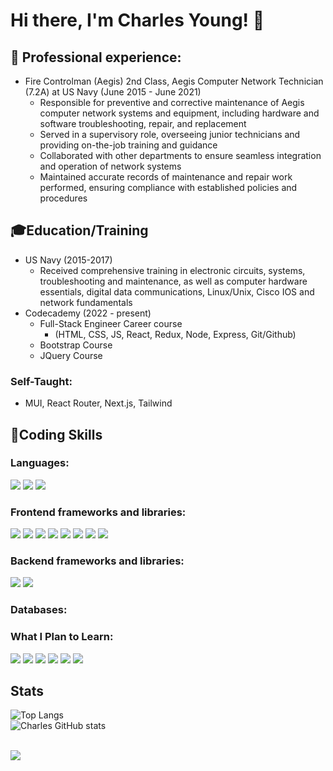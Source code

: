 # Hi there, I'm Charles Young! 👋

## 💼 Professional experience:
- Fire Controlman (Aegis) 2nd Class, Aegis Computer Network Technician (7.2A) at US Navy (June 2015 - June 2021)
  - Responsible for preventive and corrective maintenance of Aegis computer network systems and equipment, including hardware and software troubleshooting, repair, and replacement
  - Served in a supervisory role, overseeing junior technicians and providing on-the-job training and guidance
  - Collaborated with other departments to ensure seamless integration and operation of network systems
  - Maintained accurate records of maintenance and repair work performed, ensuring compliance with established policies and procedures

## 🎓Education/Training
 - US Navy (2015-2017) 
   - Received comprehensive training in electronic circuits, systems, troubleshooting and maintenance, as well as computer hardware essentials, digital data communications, Linux/Unix, Cisco IOS and network fundamentals
 - Codecademy (2022 - present)
   - Full-Stack Engineer Career course
      - (HTML, CSS, JS, React, Redux, Node, Express, Git/Github)
   - Bootstrap Course
   - JQuery Course

### Self-Taught:
 - MUI, React Router, Next.js, Tailwind

## 🚀Coding Skills

### Languages:
<p>
 <img src="https://img.shields.io/badge/HTML5-E34F26?style=for-the-badge&logo=html5&logoColor=white" />
 <img src="https://img.shields.io/badge/CSS3-1572B6?style=for-the-badge&logo=css3&logoColor=white" />
 <img src="https://img.shields.io/badge/JavaScript-323330?style=for-the-badge&logo=javascript&logoColor=F7DF1E" />
 </p>
 
 ### Frontend frameworks and libraries:
 <p>
   <img src="https://img.shields.io/badge/React-20232A?style=for-the-badge&logo=react&logoColor=61DAFB" />
   <img src="https://img.shields.io/badge/next.js-000000?style=for-the-badge&logo=nextdotjs&logoColor=white" />
   <img src="https://img.shields.io/badge/Redux-593D88?style=for-the-badge&logo=redux&logoColor=white" />
   <img src="https://img.shields.io/badge/React_Router-CA4245?style=for-the-badge&logo=react-router&logoColor=white" />
   <img src="https://img.shields.io/badge/jQuery-0769AD?style=for-the-badge&logo=jquery&logoColor=white" />
   <img src="https://img.shields.io/badge/Tailwind_CSS-38B2AC?style=for-the-badge&logo=tailwind-css&logoColor=white" />
   <img src="https://img.shields.io/badge/Bootstrap-563D7C?style=for-the-badge&logo=bootstrap&logoColor=white" />
   <img src="https://img.shields.io/badge/MUI-%230081CB.svg?style=for-the-badge&logo=mui&logoColor=white" />
</p>

### Backend frameworks and libraries:
<p>
   <img src="https://img.shields.io/badge/Node.js-43853D?style=for-the-badge&logo=node.js&logoColor=white" />
   <img src="https://img.shields.io/badge/Express.js-404D59?style=for-the-badge" />
</p>

### Databases:

### What I Plan to Learn:
<p>
  <img src="https://img.shields.io/badge/PostgreSQL-316192?style=for-the-badge&logo=postgresql&logoColor=white" />
  <img src="https://img.shields.io/badge/MongoDB-4EA94B?style=for-the-badge&logo=mongodb&logoColor=white" />
  <img src="https://img.shields.io/badge/firebase-%23039BE5.svg?style=for-the-badge&logo=firebase" />
  <img src="https://img.shields.io/badge/TypeScript-007ACC?style=for-the-badge&logo=typescript&logoColor=white" />
  <img src="https://img.shields.io/badge/C%23-239120?style=for-the-badge&logo=c-sharp&logoColor=white" />
  <img src="https://img.shields.io/badge/.NET-512BD4?style=for-the-badge&logo=dotnet&logoColor=white" />
</p>

## Stats
![Top Langs](https://github-readme-stats.vercel.app/api/top-langs/?username=Youngpwd&theme=radical)   
![Charles GitHub stats](https://github-readme-stats.vercel.app/api?username=Youngpwd&theme=radical&show_icons=true)

<br>

<img src="https://www.codewars.com/users/Youngpwd/badges/large" />
